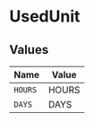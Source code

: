 # UsedUnit


## Values

| Name    | Value   |
| ------- | ------- |
| `HOURS` | HOURS   |
| `DAYS`  | DAYS    |